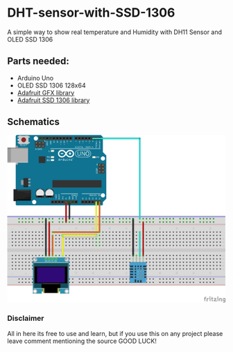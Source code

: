 # DHT-sensor-with-SSD-1306
A simple way to show real temperature and Humidity with DH11 Sensor and OLED SSD 1306

## Parts needed:
  * Arduino Uno
  * OLED SSD 1306 128x64
  * [Adafruit GFX library](https://github.com/adafruit/Adafruit-GFX-Library)
  * [Adafruit SSD 1306 library](https://github.com/adafruit/Adafruit_SSD1306)
 
## Schematics
![Schematic](schematics/DH11-SSD1306_bb.png)

### Disclaimer
All in here its free to use and learn, but if you use this on any project please leave comment mentioning the source
GOOD LUCK!
